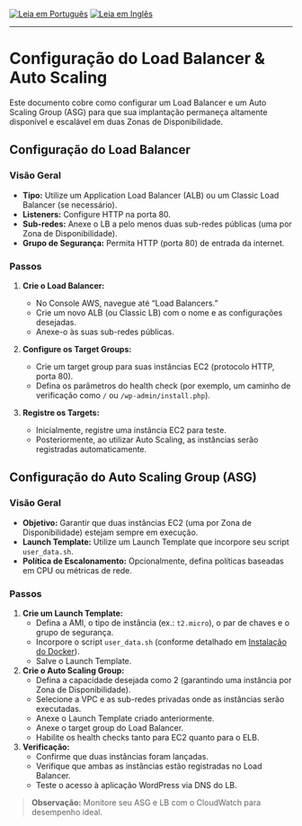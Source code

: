[![Leia em Português](https://img.shields.io/badge/%F0%9F%87%A7%F0%9F%87%B7%20Portugu%C3%AAs-F0FFFF.svg)](lb_autoscaling.pt-BR.md)
[![Leia em Inglês](https://img.shields.io/badge/%F0%9F%87%BA%F0%9F%87%B8%20English-gray.svg)](lb_autoscaling.md)

---

# Configuração do Load Balancer & Auto Scaling

Este documento cobre como configurar um Load Balancer e um Auto Scaling Group (ASG) para que sua implantação permaneça altamente disponível e escalável em duas Zonas de Disponibilidade.

## Configuração do Load Balancer

### Visão Geral
- **Tipo:** Utilize um Application Load Balancer (ALB) ou um Classic Load Balancer (se necessário).
- **Listeners:** Configure HTTP na porta 80.
- **Sub-redes:** Anexe o LB a pelo menos duas sub-redes públicas (uma por Zona de Disponibilidade).
- **Grupo de Segurança:** Permita HTTP (porta 80) de entrada da internet.

### Passos
1. **Crie o Load Balancer:**
    - No Console AWS, navegue até “Load Balancers.”
    - Crie um novo ALB (ou Classic LB) com o nome e as configurações desejadas.
    - Anexe-o às suas sub-redes públicas.

2. **Configure os Target Groups:**
    - Crie um target group para suas instâncias EC2 (protocolo HTTP, porta 80).
    - Defina os parâmetros do health check (por exemplo, um caminho de verificação como `/` ou `/wp-admin/install.php`).

3. **Registre os Targets:**
    - Inicialmente, registre uma instância EC2 para teste.
    - Posteriormente, ao utilizar Auto Scaling, as instâncias serão registradas automaticamente.

## Configuração do Auto Scaling Group (ASG)

### Visão Geral
- **Objetivo:** Garantir que duas instâncias EC2 (uma por Zona de Disponibilidade) estejam sempre em execução.
- **Launch Template:** Utilize um Launch Template que incorpore seu script `user_data.sh`.
- **Política de Escalonamento:** Opcionalmente, defina políticas baseadas em CPU ou métricas de rede.

### Passos
1. **Crie um Launch Template:**
    - Defina a AMI, o tipo de instância (ex.: `t2.micro`), o par de chaves e o grupo de segurança.
    - Incorpore o script `user_data.sh` (conforme detalhado em [Instalação do Docker](../docker_setup/docker_setup.pt-BR.md)).
    - Salve o Launch Template.
2. **Crie o Auto Scaling Group:**
    - Defina a capacidade desejada como 2 (garantindo uma instância por Zona de Disponibilidade).
    - Selecione a VPC e as sub-redes privadas onde as instâncias serão executadas.
    - Anexe o Launch Template criado anteriormente.
    - Anexe o target group do Load Balancer.
    - Habilite os health checks tanto para EC2 quanto para o ELB.
3. **Verificação:**
    - Confirme que duas instâncias foram lançadas.
    - Verifique que ambas as instâncias estão registradas no Load Balancer.
    - Teste o acesso à aplicação WordPress via DNS do LB.

> **Observação:** Monitore seu ASG e LB com o CloudWatch para desempenho ideal.
